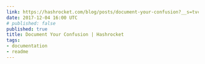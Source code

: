 ```yaml
---
link: https://hashrocket.com/blog/posts/document-your-confusion?__s=tvcbwpb5jii3twkmchsn
date: 2017-12-04 16:00 UTC
# published: false
published: true
title: Document Your Confusion | Hashrocket
tags:
- documentation
- readme
---
```



